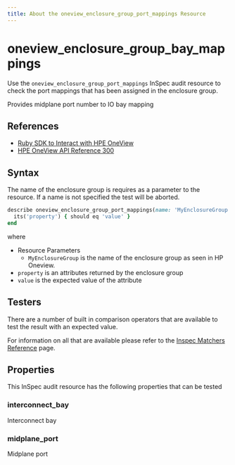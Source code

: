 ```yaml
---
title: About the oneview_enclosure_group_port_mappings Resource
---
```


# oneview_enclosure_group_bay_mappings

Use the `oneview_enclosure_group_port_mappings` InSpec audit resource to check the port mappings that has been assigned in the enclosure group.

Provides midplane port number to IO bay mapping

## References

 - [Ruby SDK to Interact with HPE OneView](https://github.com/HewlettPackard/oneview-sdk-ruby)
 - [HPE OneView API Reference 300](http://h17007.www1.hpe.com/docs/enterprise/servers/oneview3.0/cic-api/en/api-docs/current/index.html#rest/enclosure_groups)

## Syntax

The name of the enclosure group is requires as a parameter to the resource. If a name is not specified the test will be aborted.

```ruby
describe oneview_enclosure_group_port_mappings(name: 'MyEnclosureGroup') do
  its('property') { should eq 'value' }
end
```

where

* Resource Parameters
  * `MyEnclosureGroup` is the name of the enclosure group as seen in HP Oneview.
* `property` is an attributes returned by the enclosure group
* `value` is the expected value of the attribute

## Testers

There are a number of built in comparison operators that are available to test the result with an expected value.

For information on all that are available please refer to the [Inspec Matchers Reference](https://www.inspec.io/docs/reference/matchers/) page.

## Properties

This InSpec audit resource has the following properties that can be tested

### interconnect_bay

Interconnect bay

### midplane_port

Midplane port